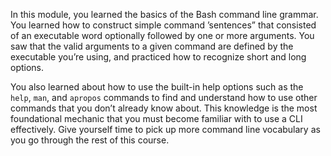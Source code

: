 In this module, you learned the basics of the Bash command line grammar. You learned how to construct simple command &rsquo;sentences&rdquo; that consisted of an executable word optionally followed by one or more arguments. You saw that the valid arguments to a given command are defined by the executable you&rsquo;re using, and practiced how to recognize short and long options.

You also learned about how to use the built-in help options such as the `help`, `man`, and `apropos` commands to find and understand how to use other commands that you don&rsquo;t already know about. This knowledge is the most foundational mechanic that you must become familiar with to use a CLI effectively. Give yourself time to pick up more command line vocabulary as you go through the rest of this course.
